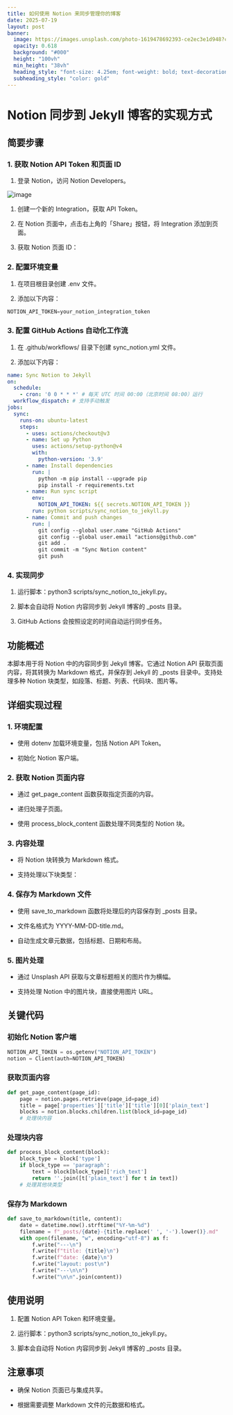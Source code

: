```yaml
---
title: 如何使用 Notion 来同步管理你的博客
date: 2025-07-19
layout: post
banner:
  image: https://images.unsplash.com/photo-1619478692393-ce2ec3e1d948?crop=entropy&cs=tinysrgb&fit=max&fm=jpg&ixid=M3w2OTIwMzJ8MHwxfHJhbmRvbXx8fHx8fHx8fDE3NTI4OTk1OTh8&ixlib=rb-4.1.0&q=80&w=1080
  opacity: 0.618
  background: "#000"
  height: "100vh"
  min_height: "38vh"
  heading_style: "font-size: 4.25em; font-weight: bold; text-decoration: underline"
  subheading_style: "color: gold"
---
```


# Notion 同步到 Jekyll 博客的实现方式

## 简要步骤

### 1. 获取 Notion API Token 和页面 ID

1. 登录 Notion，访问 Notion Developers。

![image](https://prod-files-secure.s3.us-west-2.amazonaws.com/a7a0cc5a-89b9-4cda-8686-1fba0ca52f40/d19c1afe-dea5-4312-9333-786b0ba83054/image.png?X-Amz-Algorithm=AWS4-HMAC-SHA256&X-Amz-Content-Sha256=UNSIGNED-PAYLOAD&X-Amz-Credential=ASIAZI2LB466YI63J6Q3%2F20250719%2Fus-west-2%2Fs3%2Faws4_request&X-Amz-Date=20250719T043317Z&X-Amz-Expires=3600&X-Amz-Security-Token=IQoJb3JpZ2luX2VjEIT%2F%2F%2F%2F%2F%2F%2F%2F%2F%2FwEaCXVzLXdlc3QtMiJGMEQCIDQtVOcaP0Bw%2FjyBRi3OUG8px%2BBXULw5lGV9f%2BcJdSr%2FAiAZ5MfGyg7Aqy0dIVvqThw0dywtmESoZjhyYgd7du6m7iqIBAid%2F%2F%2F%2F%2F%2F%2F%2F%2F%2F8BEAAaDDYzNzQyMzE4MzgwNSIMBgKPD%2Fg4hx42byz4KtwDF%2FXDHQVASLd%2FeP%2Bwo4%2F4xUtd%2BRuORH0f2TpT739B%2FADPRrcy4yuKTKbnIFSNk4%2Bf1g5JuXkwV3VWnTo5u9%2Fas82gBP4iY7MVMZtb%2Bgp2AXoIWRh4dAE%2BcRQxK%2BrcC00Ti9UDos2bhMeLJeqkXHb%2BzkvDsZGNfPDG2gJUUR6YJt2g%2BY%2F55SubpwU%2F45l2qOHs74XdZ2NWQI5%2FYdbtMrRX2HWydhEhQm2XKo0cfTZLAiddV4IQjqiSQ2jVWSy2uf7YTQXfAmyJwbvXenxm2J0L3IJeQfmHnAKCeW70wacW8Qvty8A4DuHbdAzBOLVd5cQmFMTcsAER57swfqDvPznnhBnrVda7TZwF82GxRwCuVr%2FjYss7Fg%2BQxN7zKQqzDRo43NPso6UuREHtquT711UWRJxRPzjcopVqtLIBR4L%2FMcaYJcxfuX4LKNkmsIsM7dBGlNPkI4dL%2F2yDn%2FFkpwFRCC9zz4OSw1J2pO8ILSF4vBDRt%2B2JFmG7AvYJvHt2VpvFKlAwX7pafhVVc5EtnB0YNgUE4bp1Ty03C7T6UY4f2m91O0slY9upu3sx9UNcBUna9UYe3uvgoDN8%2FLj6Y0A3w%2B8tm1TtdtGxJ5YFlU3S922u6ZjmE6N0Y%2BSAiwYwqqDswwY6pgHI3QOXzN9ZKsdE0FYlv7bNdD3qTHikPbE5DsDW8poLFBOVqjzWBzvkCSxE2peL64xbjjONEDo3C0XvW4lb5Ka%2BmP%2Bpfxk2GheelQukOffj%2FmUXUFSURT87ZIT6vtmczBd7aRiUUwpK2Xjtq0rh83L0YspUMIPIvwVvvuX3Z9sVmmZjurPn%2BhJcuGWhBqvXmOcqqrVydRFWZjM%2FFtLZDbBu1Zns79bj&X-Amz-Signature=492e3a28ff8ca2ed40c4b4a2e014de38f9293041f4d7e4f347954feeec26ae88&X-Amz-SignedHeaders=host&x-amz-checksum-mode=ENABLED&x-id=GetObject)

1. 创建一个新的 Integration，获取 API Token。

1. 在 Notion 页面中，点击右上角的「Share」按钮，将 Integration 添加到页面。

1. 获取 Notion 页面 ID：


### 2. 配置环境变量

1. 在项目根目录创建 .env 文件。

1. 添加以下内容：

```javascript
NOTION_API_TOKEN=your_notion_integration_token
```

### 3. 配置 GitHub Actions 自动化工作流

1. 在 .github/workflows/ 目录下创建 sync_notion.yml 文件。

1. 添加以下内容：

```yaml
name: Sync Notion to Jekyll
on:
  schedule:
    - cron: '0 0 * * *' # 每天 UTC 时间 00:00（北京时间 08:00）运行
  workflow_dispatch: # 支持手动触发
jobs:
  sync:
    runs-on: ubuntu-latest
    steps:
      - uses: actions/checkout@v3
      - name: Set up Python
        uses: actions/setup-python@v4
        with:
          python-version: '3.9'
      - name: Install dependencies
        run: |
          python -m pip install --upgrade pip
          pip install -r requirements.txt
      - name: Run sync script
        env:
          NOTION_API_TOKEN: ${{ secrets.NOTION_API_TOKEN }}
        run: python scripts/sync_notion_to_jekyll.py
      - name: Commit and push changes
        run: |
          git config --global user.name "GitHub Actions"
          git config --global user.email "actions@github.com"
          git add .
          git commit -m "Sync Notion content"
          git push
```

### 4. 实现同步

1. 运行脚本：python3 scripts/sync_notion_to_jekyll.py。

1. 脚本会自动将 Notion 内容同步到 Jekyll 博客的 _posts 目录。

1. GitHub Actions 会按照设定的时间自动运行同步任务。

## 功能概述

本脚本用于将 Notion 中的内容同步到 Jekyll 博客。它通过 Notion API 获取页面内容，将其转换为 Markdown 格式，并保存到 Jekyll 的 _posts 目录中。支持处理多种 Notion 块类型，如段落、标题、列表、代码块、图片等。

## 详细实现过程

### 1. 环境配置

- 使用 dotenv 加载环境变量，包括 Notion API Token。

- 初始化 Notion 客户端。

### 2. 获取 Notion 页面内容

- 通过 get_page_content 函数获取指定页面的内容。

- 递归处理子页面。

- 使用 process_block_content 函数处理不同类型的 Notion 块。

### 3. 内容处理

- 将 Notion 块转换为 Markdown 格式。

- 支持处理以下块类型：


### 4. 保存为 Markdown 文件

- 使用 save_to_markdown 函数将处理后的内容保存到 _posts 目录。

- 文件名格式为 YYYY-MM-DD-title.md。

- 自动生成文章元数据，包括标题、日期和布局。

### 5. 图片处理

- 通过 Unsplash API 获取与文章标题相关的图片作为横幅。

- 支持处理 Notion 中的图片块，直接使用图片 URL。

## 关键代码

### 初始化 Notion 客户端

```python
NOTION_API_TOKEN = os.getenv("NOTION_API_TOKEN")
notion = Client(auth=NOTION_API_TOKEN)
```

### 获取页面内容

```python
def get_page_content(page_id):
    page = notion.pages.retrieve(page_id=page_id)
    title = page['properties']['title']['title'][0]['plain_text']
    blocks = notion.blocks.children.list(block_id=page_id)
    # 处理块内容
```

### 处理块内容

```python
def process_block_content(block):
    block_type = block['type']
    if block_type == 'paragraph':
        text = block[block_type]['rich_text']
        return ''.join([t['plain_text'] for t in text])
    # 处理其他块类型
```

### 保存为 Markdown

```python
def save_to_markdown(title, content):
    date = datetime.now().strftime("%Y-%m-%d")
    filename = f"_posts/{date}-{title.replace(' ', '-').lower()}.md"
    with open(filename, "w", encoding="utf-8") as f:
        f.write("---\n")
        f.write(f"title: {title}\n")
        f.write(f"date: {date}\n")
        f.write("layout: post\n")
        f.write("---\n\n")
        f.write("\n\n".join(content))
```

## 使用说明

1. 配置 Notion API Token 和环境变量。

1. 运行脚本：python3 scripts/sync_notion_to_jekyll.py。

1. 脚本会自动将 Notion 内容同步到 Jekyll 博客的 _posts 目录。

## 注意事项

- 确保 Notion 页面已与集成共享。

- 根据需要调整 Markdown 文件的元数据和格式。